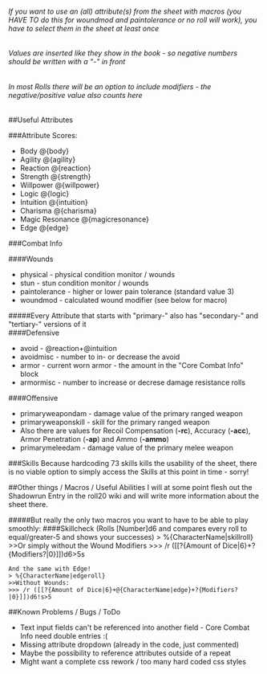 ###### If you want to use an (all) attribute(s) from the sheet with macros (you HAVE TO do this for woundmod and paintolerance or no roll will work), you have to *select* them in the sheet at least once
###### Values are inserted like they show in the book - so negative numbers should be written with a "-" in front
###### In most Rolls there will be an option to include modifiers - the negative/positive value also counts here
#####

##Useful Attributes

###Attribute Scores:
* Body @{body}
* Agility @{agility}
* Reaction @{reaction}
* Strength @{strength}
* Willpower @{willpower}
* Logic @{logic}
* Intuition @{intuition}
* Charisma @{charisma}
* Magic Resonance @{magicresonance}
* Edge @{edge}
    
###Combat Info

####Wounds
* physical - physical condition monitor / wounds
* stun - stun condition monitor / wounds
* paintolerance - higher or lower pain tolerance (standard value 3)
* woundmod - calculated wound modifier (see below for macro)
  
#####Every Attribute that starts with "primary-" also has "secondary-" and "tertiary-" versions of it  
####Defensive
* avoid - @reaction+@intuition
* avoidmisc - number to in- or decrease the avoid 
* armor - current worn armor - the amount in the "Core Combat Info" block
* armormisc - number to increase or decrese damage resistance rolls

####Offensive    
* primaryweapondam - damage value of the primary ranged weapon
* primaryweaponskill - skill for the primary ranged weapon 
* Also there are values for Recoil Compensation (**-rc**), Accuracy (**-acc**), Armor Penetration (**-ap**) and Ammo (**-ammo**)
* primarymeleedam - damage value of the primary melee weapon

###Skills
Because hardcoding 73 skills kills the usability of the sheet, there is no viable option to simply access the Skills at this point in time - sorry!

##Other things / Macros / Useful Abilities
I will at some point flesh out the Shadowrun Entry in the roll20 wiki and will write more information about the sheet there.

#####But really the only two macros you want to have to be able to play smoothly:
####Skillcheck (Rolls [Number]d6 and compares every roll to equal/greater-5 and shows your successes)
	> %{CharacterName|skillroll}
	>>Or simply without the Wound Modifiers
	>>> /r ([[?{Amount of Dice|6}+?{Modifiers?|0}]])d6>5s
	
	And the same with Edge!
	> %{CharacterName|edgeroll}
	>>Without Wounds:
	>>> /r ([[?{Amount of Dice|6}+@{CharacterName|edge}+?{Modifiers?|0}]])d6!s>5

##Known Problems / Bugs / ToDo

* Text input fields can't be referenced into another field - Core Combat Info need double entries :(
* Missing attribute dropdown (already in the code, just commented)
* Maybe the possibility to reference attributes outside of a repeat
* Might want a complete css rework / too many hard coded css styles
